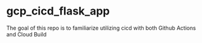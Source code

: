 # gcp_cicd_flask_app
The goal of this repo is to familiarize utilizing cicd with both Github Actions and Cloud Build
